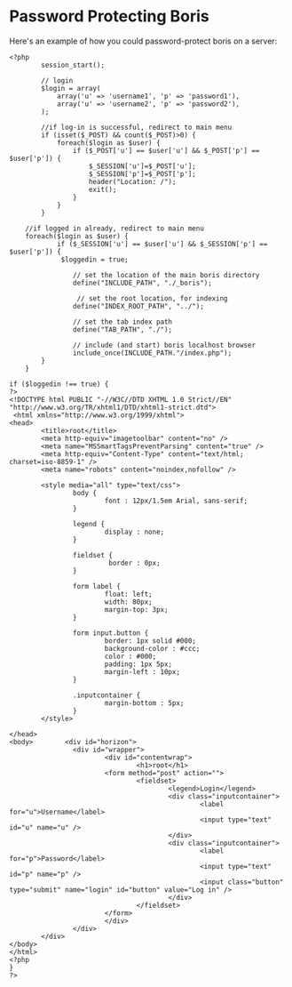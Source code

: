 # Password Protecting Boris

Here's an example of how you could password-protect boris on a server:

    <?php
            session_start();
 
            // login
            $login = array(
                array('u' => 'username1', 'p' => 'password1'),
                array('u' => 'username2', 'p' => 'password2'),
            );
 
            //if log-in is successful, redirect to main menu
            if (isset($_POST) && count($_POST)>0) {
                foreach($login as $user) {
                    if ($_POST['u'] == $user['u'] && $_POST['p'] == $user['p']) {
                        $_SESSION['u']=$_POST['u'];
                        $_SESSION['p']=$_POST['p'];
                        header("Location: /");
                        exit();
                    }
                }
            }   

        //if logged in already, redirect to main menu
        foreach($login as $user) {
                if ($_SESSION['u'] == $user['u'] && $_SESSION['p'] == $user['p']) {
                 $loggedin = true;
 
                    // set the location of the main boris directory 
                    define("INCLUDE_PATH", "./_boris");

                     // set the root location, for indexing
                    define("INDEX_ROOT_PATH", "../");
 
                    // set the tab index path
                    define("TAB_PATH", "./"); 

                    // include (and start) boris localhost browser
                    include_once(INCLUDE_PATH."/index.php");
            }
        } 

    if ($loggedin !== true) {
    ?>      
    <!DOCTYPE html PUBLIC "-//W3C//DTD XHTML 1.0 Strict//EN" "http://www.w3.org/TR/xhtml1/DTD/xhtml1-strict.dtd">
     <html xmlns="http://www.w3.org/1999/xhtml">
    <head>
            <title>root</title>     
            <meta http-equiv="imagetoolbar" content="no" />
            <meta name="MSSmartTagsPreventParsing" content="true" />        
            <meta http-equiv="Content-Type" content="text/html; charset=iso-8859-1" />
            <meta name="robots" content="noindex,nofollow" />
 
            <style media="all" type="text/css">                
                    body { 
                            font : 12px/1.5em Arial, sans-serif;
                    }
                
                    legend { 
                            display : none;
                    }
                
                    fieldset {
                             border : 0px;
                    }
                
                    form label {
                            float: left;
                            width: 80px;
                            margin-top: 3px;
                    }
 
                    form input.button {
                            border: 1px solid #000;
                            background-color : #ccc;
                            color : #000;
                            padding: 1px 5px;
                            margin-left : 10px;
                    }
 
                    .inputcontainer { 
                            margin-bottom : 5px;
                    } 
            </style>
 
    </head>
    <body>        <div id="horizon">
                    <div id="wrapper">
                            <div id="contentwrap">
                                    <h1>root</h1>
                            <form method="post" action="">
                                    <fieldset>
                                            <legend>Login</legend>
                                            <div class="inputcontainer">
                                                    <label for="u">Username</label>
                                                    <input type="text" id="u" name="u" />
                                            </div>
                                            <div class="inputcontainer">
                                                    <label for="p">Password</label>
                                                    <input type="text" id="p" name="p" />
                                                    <input class="button" type="submit" name="login" id="button" value="Log in" />
                                            </div>
                                    </fieldset>
                            </form>
                            </div>
                    </div>
            </div>
    </body>
    </html>
    <?php
    }
    ?>
